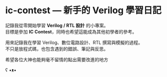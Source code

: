 # ic-contest — 新手的 Verilog 學習日記

記錄我從零開始學習 **Verilog / RTL 設計** 的小專案。  
目標是參加 **IC Contest**，同時也希望這能成為其他初學者的參考。

用來記錄我在學習 Verilog、數位電路設計、RTL 撰寫與模擬的過程。  
不只是放程式碼，也包含遇到的錯誤、筆記與反思。

希望各位大神也能夠毫不留情的點出需要改進的地方

ʕ •ᴥ•
